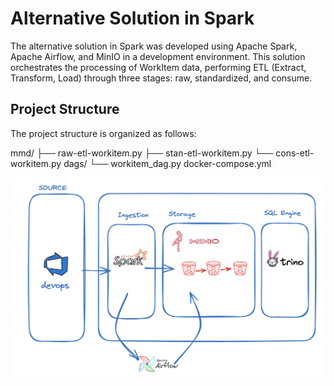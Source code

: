 # Alternative Solution in Spark

The alternative solution in Spark was developed using Apache Spark, Apache Airflow, and MinIO in a development environment. This solution orchestrates the processing of WorkItem data, performing ETL (Extract, Transform, Load) through three stages: raw, standardized, and consume.

## Project Structure

The project structure is organized as follows:

mmd/
├── raw-etl-workitem.py
├── stan-etl-workitem.py
└── cons-etl-workitem.py
dags/
└── workitem_dag.py
docker-compose.yml

![Reference](img/localArch.png)